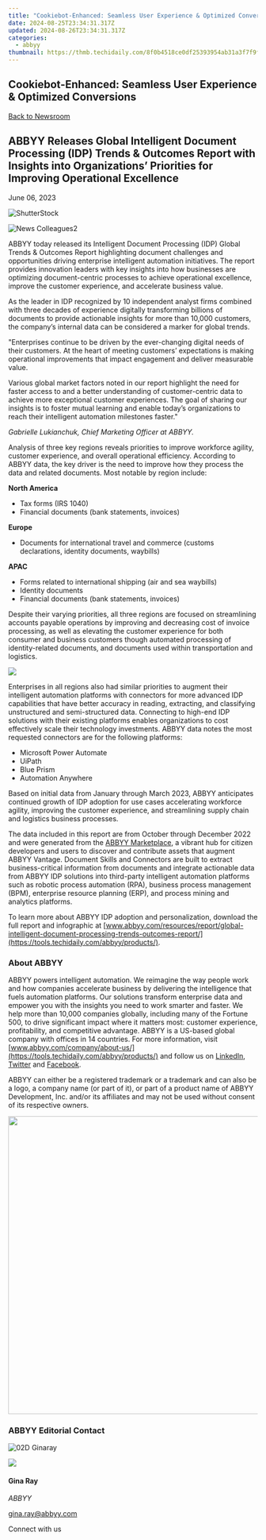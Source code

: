 ```yaml
---
title: "Cookiebot-Enhanced: Seamless User Experience & Optimized Conversions"
date: 2024-08-25T23:34:31.317Z
updated: 2024-08-26T23:34:31.317Z
categories:
  - abbyy
thumbnail: https://thmb.techidaily.com/8f0b4518ce0df25393954ab31a3f7f9f5a628c2c9b34d40260095f1057a6321d.jpg
---
```


## Cookiebot-Enhanced: Seamless User Experience & Optimized Conversions

[Back to Newsroom](https://tools.techidaily.com/abbyy/products/)

## ABBYY Releases Global Intelligent Document Processing (IDP) Trends & Outcomes Report with Insights into Organizations’ Priorities for Improving Operational Excellence

June 06, 2023

![ShutterStock](https://content.abbyy.com/-/media/project/abbyy/abbyy/branchtemplates/shutterstock_1272462163_1296-x-729.jpg?h=729&iar=0&w=1296)

![News Colleagues2](https://static1.abbyy.com/abbyycommedia/33744/news-colleagues2.jpg) 

ABBYY today released its Intelligent Document Processing (IDP) Global Trends & Outcomes Report highlighting document challenges and opportunities driving enterprise intelligent automation initiatives. The report provides innovation leaders with key insights into how businesses are optimizing document-centric processes to achieve operational excellence, improve the customer experience, and accelerate business value.

As the leader in IDP recognized by 10 independent analyst firms combined with three decades of experience digitally transforming billions of documents to provide actionable insights for more than 10,000 customers, the company’s internal data can be considered a marker for global trends.

"Enterprises continue to be driven by the ever-changing digital needs of their customers. At the heart of meeting customers’ expectations is making operational improvements that impact engagement and deliver measurable value.   
  
Various global market factors noted in our report highlight the need for faster access to and a better understanding of customer-centric data to achieve more exceptional customer experiences. The goal of sharing our insights is to foster mutual learning and enable today’s organizations to reach their intelligent automation milestones faster."

_Gabrielle Lukianchuk, Chief Marketing Officer at ABBYY._

Analysis of three key regions reveals priorities to improve workforce agility, customer experience, and overall operational efficiency. According to ABBYY data, the key driver is the need to improve how they process the data and related documents. Most notable by region include:

**North America**

* Tax forms (IRS 1040)
* Financial documents (bank statements, invoices)

**Europe**

* Documents for international travel and commerce (customs declarations, identity documents, waybills)

**APAC**

* Forms related to international shipping (air and sea waybills)
* Identity documents
* Financial documents (bank statements, invoices)

Despite their varying priorities, all three regions are focused on streamlining accounts payable operations by improving and decreasing cost of invoice processing, as well as elevating the customer experience for both consumer and business customers though automated processing of identity-related documents, and documents used within transportation and logistics.

![](https://static1.abbyy.com/abbyycommedia/37320/idptrendsoutcomes_infographic_may-22_2023.jpg)

Enterprises in all regions also had similar priorities to augment their intelligent automation platforms with connectors for more advanced IDP capabilities that have better accuracy in reading, extracting, and classifying unstructured and semi-structured data. Connecting to high-end IDP solutions with their existing platforms enables organizations to cost effectively scale their technology investments. ABBYY data notes the most requested connectors are for the following platforms:

* Microsoft Power Automate
* UiPath
* Blue Prism
* Automation Anywhere

Based on initial data from January through March 2023, ABBYY anticipates continued growth of IDP adoption for use cases accelerating workforce agility, improving the customer experience, and streamlining supply chain and logistics business processes.

The data included in this report are from October through December 2022 and were generated from the [ABBYY Marketplace](https://tools.techidaily.com/abbyy/products/), a vibrant hub for citizen developers and users to discover and contribute assets that augment ABBYY Vantage. Document Skills and Connectors are built to extract business-critical information from documents and integrate actionable data from ABBYY IDP solutions into third-party intelligent automation platforms such as robotic process automation (RPA), business process management (BPM), enterprise resource planning (ERP), and process mining and analytics platforms.

To learn more about ABBYY IDP adoption and personalization, download the full report and infographic at [www.abbyy.com/resources/report/global-intelligent-document-processing-trends-outcomes-report/](https://tools.techidaily.com/abbyy/products/).

### About ABBYY

ABBYY powers intelligent automation. We reimagine the way people work and how companies accelerate business by delivering the intelligence that fuels automation platforms. Our solutions transform enterprise data and empower you with the insights you need to work smarter and faster. We help more than 10,000 companies globally, including many of the Fortune 500, to drive significant impact where it matters most: customer experience, profitability, and competitive advantage. ABBYY is a US-based global company with offices in 14 countries. For more information, visit [www.abbyy.com/company/about-us/](https://tools.techidaily.com/abbyy/products/) and follow us on [LinkedIn](https://www.linkedin.com/company/abbyy), [Twitter](https://twitter.com/ABBYY%5FSoftware) and [Facebook](https://www.facebook.com/ABBYYsoft).

ABBYY can either be a registered trademark or a trademark and can also be a logo, a company name (or part of it), or part of a product name of ABBYY Development, Inc. and/or its affiliates and may not be used without consent of its respective owners.

<!-- affiliate ads begin -->
<a href="https://appsumo.8odi.net/c/5597632/2087389/7443" target="_top" id="2087389"><img src="//a.impactradius-go.com/display-ad/7443-2087389" border="0" alt="" width="1200" height="600"/></a><img height="0" width="0" src="https://appsumo.8odi.net/i/5597632/2087389/7443" style="position:absolute;visibility:hidden;" border="0" />
<!-- affiliate ads end -->
### ABBYY Editorial Contact

![02D Ginaray](https://static2.abbyy.com/abbyycommedia/23662/02d-ginaray.png)

<!-- affiliate ads begin -->
<a href="https://secure.2checkout.com/order/checkout.php?PRODS=3851655&QTY=1&AFFILIATE=108875&CART=1"><img src="http://www.aiseesoft.com/avangate/30p/banner.jpg" border="0"></a>
<!-- affiliate ads end -->
#### Gina Ray

_ABBYY_

[gina.ray@abbyy.com](https://tools.techidaily.com/abbyy/products/) 

Connect with us

<ins class="adsbygoogle"
     style="display:block"
     data-ad-format="autorelaxed"
     data-ad-client="ca-pub-7571918770474297"
     data-ad-slot="1223367746"></ins>



<ins class="adsbygoogle"
     style="display:block"
     data-ad-client="ca-pub-7571918770474297"
     data-ad-slot="8358498916"
     data-ad-format="auto"
     data-full-width-responsive="true"></ins>



